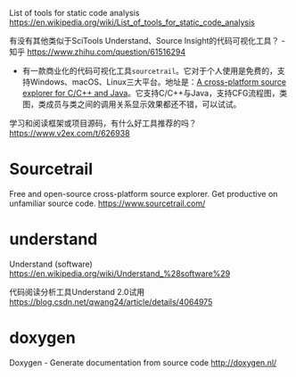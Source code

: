
List of tools for static code analysis https://en.wikipedia.org/wiki/List_of_tools_for_static_code_analysis

有没有其他类似于SciTools Understand、Source Insight的代码可视化工具？ - 知乎 https://www.zhihu.com/question/61516294
- 有一款商业化的代码可视化工具`sourcetrail`。它对于个人使用是免费的，支持Windows、macOS、Linux三大平台。地址是：[A cross-platform source explorer for C/C++ and Java](https://www.sourcetrail.com/)。它支持C/C++与Java，支持CFG流程图，类图，类成员与类之间的调用关系显示效果都还不错，可以试试。

学习和阅读框架或项目源码，有什么好工具推荐的吗？ https://www.v2ex.com/t/626938

# Sourcetrail

Free and open-source cross-platform source explorer. Get productive on unfamiliar source code. https://www.sourcetrail.com/

# understand

Understand (software) https://en.wikipedia.org/wiki/Understand_%28software%29

代码阅读分析工具Understand 2.0试用 https://blog.csdn.net/qwang24/article/details/4064975

# doxygen

Doxygen - Generate documentation from source code http://doxygen.nl/
